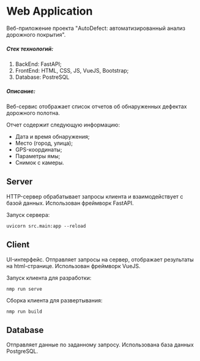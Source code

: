 # Web Application
Веб-приложение проекта "AutoDefect: автоматизированный анализ дорожного покрытия". 

##### Стек технологий:
1. BackEnd: FastAPI;
2. FrontEnd: HTML, CSS, JS, VueJS, Bootstrap;
3. Database: PostreSQL

##### Описание:
Веб-сервис отображает список отчетов об обнаруженных дефектах дорожного полотна. 

Отчет содержит следующую информацию:
- Дата и время обнаружения;
- Место (город, улица);
- GPS-координаты;
- Параметры ямы;
- Снимок с камеры.

## Server
HTTP-сервер обрабатывает запросы клиента и взаимодействует с базой данных. Использован фреймворк FastAPI. 

Запуск сервера:
```
uvicorn src.main:app --reload
```

## Client
UI-интерфейс. Отправляет запросы на сервер, отображает результаты на html-странице. Использован фреймворк VueJS.

Запуск клиента для разработки:
```
nmp run serve
```
Сборка клиента для развертывания:
```
nmp run build
```
## Database
Отправляет данные по заданному запросу. Использована база данных PostgreSQL.